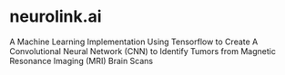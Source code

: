 # neurolink.ai
A Machine Learning Implementation Using Tensorflow to Create A Convolutional Neural Network (CNN) to Identify Tumors from Magnetic Resonance Imaging (MRI) Brain Scans
